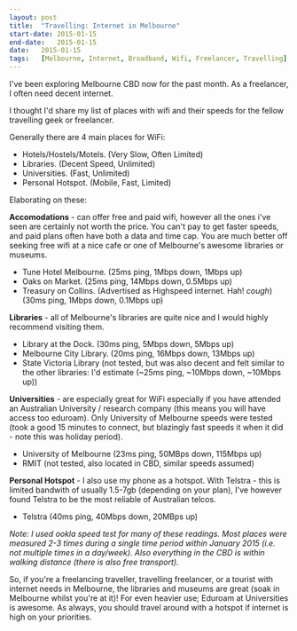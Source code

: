 ```yaml
---
layout:	post
title:	"Travelling: Internet in Melbourne"
start-date:	2015-01-15
end-date:	2015-01-15
date:	2015-01-15
tags:	[Melbourne, Internet, Broadband, Wifi, Freelancer, Travelling]
---
```


I've been exploring Melbourne CBD now for the past month. As a freelancer, I often need decent internet.

I thought I'd share my list of places with wifi and their speeds for the fellow travelling geek or freelancer. 

Generally there are 4 main places for WiFi:

- Hotels/Hostels/Motels. (Very Slow, Often Limited)
- Libraries. (Decent Speed, Unlimited)
- Universities. (Fast, Unlimited)
- Personal Hotspot. (Mobile, Fast, Limited)

Elaborating on these:

__Accomodations__ - can offer free and paid wifi, however all the ones i've seen are certainly not worth the price. You can't pay to get faster speeds, and paid plans often have both a data and time cap. You are much better off seeking free wifi at a nice cafe or one of Melbourne's awesome libraries or museums. 

- Tune Hotel Melbourne. (25ms ping, 1Mbps down, 1Mbps up)
- Oaks on Market. (25ms ping, 14Mbps down, 0.5Mbps up)
- Treasury on Collins. (Advertised as Highspeed internet. Hah! *cough*) (30ms ping, 1Mbps down, 0.1Mbps up)

__Libraries__ - all of Melbourne's libraries are quite nice and I would highly recommend visiting them.

- Library at the Dock. (30ms ping, 5Mbps down, 5Mbps up)
- Melbourne City Library. (20ms ping, 16Mbps down, 13Mbps up)
- State Victoria Library (not tested, but was also decent and felt similar to the other libraries: I'd estimate (~25ms ping, ~10Mbps down, ~10Mbps up))

__Universities__ - are especially great for WiFi especially if you have attended an Australian University / research company (this means you will have access too eduroam). Only University of Melbourne speeds were tested (took a good 15 minutes to connect, but blazingly fast speeds it when it did - note this was holiday period).

- University of Melbourne (23ms ping, 50MBps down, 115Mbps up)
- RMIT (not tested, also located in CBD, similar speeds assumed)

__Personal Hotspot__ - I also use my phone as a hotspot. With Telstra - this is limited bandwith of usually 1.5-7gb (depending on your plan), I've however found Telstra to be the most reliable of Australian telcos. 

- Telstra (40ms ping, 40Mbps down, 20MBps up)

_Note: I used ookla speed test for many of these readings. Most places were measured 2-3 times during a single time period within January 2015 (i.e. not multiple times in a day/week). Also everything in the CBD is within walking distance (there is also free transport)._

So, if you're a freelancing traveller, travelling freelancer, or a tourist with internet needs in Melbourne, the libraries and museums are great (soak in Melbourne whilst you're at it)! For even heavier use; Eduroam at Universities is awesome. As always, you should travel around with a hotspot if internet is high on your priorities.

